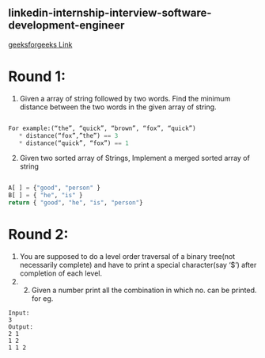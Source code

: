 linkedin-internship-interview-software-development-engineer
-----------------------------

[geeksforgeeks Link](http://www.geeksforgeeks.org/linkedin-intership-interview-software-development-engineer/)

Round 1:
========

1. Given a array of string followed by two words. Find the minimum distance between the two words in the given array of string.
  ```python
  
  For example:(“the”, “quick”, “brown”, “fox”, “quick”)
     * distance(“fox”,”the”) == 3
     * distance(“quick”, “fox”) == 1
  
  ```
2. Given two sorted array of Strings, Implement a merged sorted array of string
  ```python
  
  A[ ] = {"good", "person" }
  B[ ] = { "he", "is" }
  return { "good", "he", "is", "person"}
  
  ```

Round 2:
========
1. You are supposed to do a level order traversal of a binary tree(not necessarily complete) and have to print a special character(say ‘$’) after completion of each level.
2. 2. Given a number print all the combination in which no. can be printed.
for eg.

```
Input:
3
Output:
2 1
1 2
1 1 2
```
